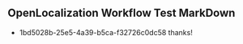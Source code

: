 ## OpenLocalization Workflow Test MarkDown
* 1bd5028b-25e5-4a39-b5ca-f32726c0dc58 thanks!

<!--HONumber=Jul16_HO4-->



